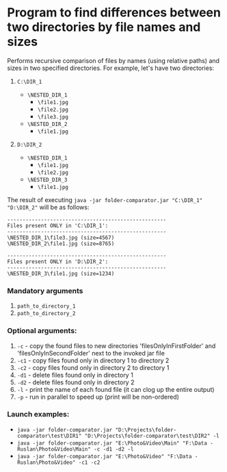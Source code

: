 # Program to find differences between two directories by file names and sizes

Performs recursive comparison of files by names (using relative paths) and sizes in two specified directories. For example, let's have two directories:
1. ```C:\DIR_1```
   * ```\NESTED_DIR_1```
     * ```\file1.jpg```
     * ```\file2.jpg```
     * ```\file3.jpg```
   * ```\NESTED_DIR_2```
     * ```\file1.jpg```

2. ```D:\DIR_2```
   * ```\NESTED_DIR_1```
     * ```\file1.jpg```
     * ```\file2.jpg```
   * ```\NESTED_DIR_3```
     * ```\file1.jpg```

The result of executing `java -jar folder-comparator.jar "C:\DIR_1" "D:\DIR_2"` will be as follows:
```
----------------------------------------------------
Files present ONLY in 'C:\DIR_1':
----------------------------------------------------
\NESTED_DIR_1\file3.jpg (size=4567)
\NESTED_DIR_2\file1.jpg (size=8765)

----------------------------------------------------
Files present ONLY in 'D:\DIR_2':
----------------------------------------------------
\NESTED_DIR_3\file1.jpg (size=1234)
```

### Mandatory arguments
1. ```path_to_directory_1```
2. ```path_to_directory_2```

### Optional arguments:
1. ```-c``` - copy the found files to new directories 'filesOnlyInFirstFolder' and 'filesOnlyInSecondFolder' next to the invoked jar file
2. ```-c1``` - copy files found only in directory 1 to directory 2
3. ```-c2``` - copy files found only in directory 2 to directory 1
4. ```-d1``` - delete files found only in directory 1
5. ```-d2``` - delete files found only in directory 2
6. ```-l``` - print the name of each found file (it can clog up the entire output)
7. ```-p``` - run in parallel to speed up (print will be non-ordered)

### Launch examples:
+ ```java -jar folder-comparator.jar "D:\Projects\folder-comparator\test\DIR1" "D:\Projects\folder-comparator\test\DIR2" -l```
+ ```java -jar folder-comparator.jar "E:\Photo&Video\Main" "F:\Data - Ruslan\Photo&Video\Main" -c -d1 -d2 -l```
+ ```java -jar folder-comparator.jar "E:\Photo&Video" "F:\Data - Ruslan\Photo&Video" -c1 -c2```
